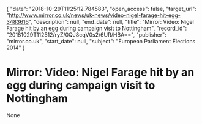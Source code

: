 {
  "date": "2018-10-29T11:25:12.784583", 
  "open_access": false, 
  "target_url": "http://www.mirror.co.uk/news/uk-news/video-nigel-farage-hit-egg-3483616", 
  "description": null, 
  "end_date": null, 
  "title": "Mirror: Video: Nigel Farage hit by an egg during campaign visit to Nottingham", 
  "record_id": "20181029T112512/ryZ/0QJ8cqV0s2/6UR/HBA==", 
  "publisher": "mirror.co.uk", 
  "start_date": null, 
  "subject": "European Parliament Elections 2014"
}

# Mirror: Video: Nigel Farage hit by an egg during campaign visit to Nottingham

None